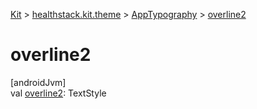 
[Kit](../../../kit.html) > [healthstack.kit.theme](../index.html) > [AppTypography](index.html) > [overline2](overline2.html)



# overline2



[androidJvm]\
val [overline2](overline2.html): TextStyle




